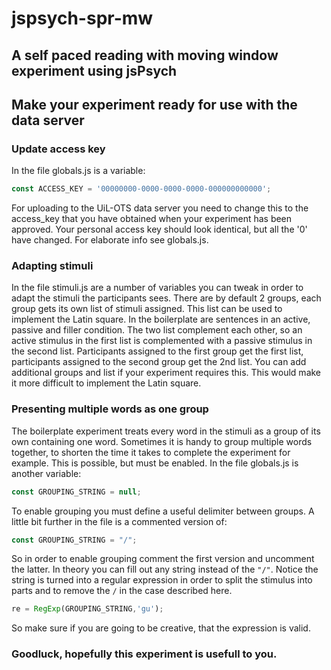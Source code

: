 # jspsych-spr-mw
## A self paced reading with moving window experiment using jsPsych

## Make your experiment ready for use with the data server
### Update access key
In the file globals.js is a variable:
```javascript
const ACCESS_KEY = '00000000-0000-0000-0000-000000000000';
```
For uploading to the UiL-OTS data server you need to change this
to the access_key that you have obtained when your experiment has
been approved. Your personal access key should look identical, but
all the '0' have changed. For elaborate info see globals.js.

### Adapting stimuli
In the file stimuli.js are a number of variables you can tweak
in order to adapt the stimuli the participants sees. There
are by default 2 groups, each group gets its own
list of stimuli assigned. This list can be used to implement
the Latin square. In the boilerplate are sentences in an
active, passive and filler condition. The two list complement
each other, so an active stimulus in the first list is complemented
with a passive stimulus in the second list. Participants
assigned to the first group get the first list, participants assigned
to the second group get the 2nd list. You can add additional groups
and list if your experiment requires this. This would make it more difficult
to implement the Latin square.

### Presenting multiple words as one group
The boilerplate experiment treats every word in the stimuli as a
group of its own containing one word. Sometimes it is handy to group
multiple words together, to shorten the time it takes to complete the
experiment for example. This is possible, but must be enabled. In the file
globals.js is another variable:
```javascript
const GROUPING_STRING = null;
```
To enable grouping you must define a useful delimiter between groups.
A little bit further in the file is a commented version of:
```javascript
const GROUPING_STRING = "/";
```
So in order to enable grouping comment the first version and uncomment
the latter. In theory you can fill out any string instead of the `"/"`.
Notice the string is turned into a regular expression in order to split
the stimulus into parts and to remove the `/` in the case described here.
```javascript
re = RegExp(GROUPING_STRING,'gu');
```
So make sure if you are going to be creative, that the expression is valid.
### Goodluck, hopefully this experiment is usefull to you.
